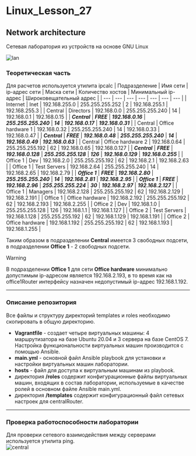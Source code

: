 # Linux_Lesson_27
## Network architecture
Сетевая лаборатория из устройств на основе GNU Linux  

![lan](https://github.com/darknetworm/Linux_Lesson_27/assets/82410807/dd0adc24-7bf1-4f29-8ffd-8733e258483c)

### Теоретическая часть
Для расчетов используется утилита ipcalc
| Подразделение | Имя сети | ip-адрес сети | Маска сети | Количество хостов | Минимальный ip-адрес | Широковещательный адрес |
| --- | --- | --- | --- | --- | --- | --- |
| Internet | Inet | 192.168.255.0 | 255.255.255.252 | 2 | 192.168.255.1 | 192.168.255.3 |
| Central | Directors | 192.168.0.0 | 255.255.255.240 | 14 | 192.168.0.1 | 192.168.0.15 |
| ***Central*** | ***FREE*** | ***192.168.0.16*** | ***255.255.255.240*** | ***14*** | ***192.168.0.17*** | ***192.168.0.31*** |
| Central | Office hardware 1 | 192.168.0.32 | 255.255.255.240 | 14 | 192.168.0.33 | 192.168.0.47 |
| ***Central*** | ***FREE*** | ***192.168.0.48*** | ***255.255.255.240*** | ***14*** | ***192.168.0.49*** | ***192.168.0.63*** |
| Central | Office hardware 2 | 192.168.0.64 | 255.255.255.192 | 62 | 192.168.0.65 | 192.168.0.127 |
| ***Central*** | ***FREE*** | ***192.168.0.128*** | ***255.255.255.128*** | ***126*** | ***192.168.0.129*** | ***192.168.0.255*** |
| Office 1 | Dev | 192.168.2.0 | 255.255.255.192 | 62 | 192.168.2.1 | 192.168.2.63 |
| Office 1 | Test Servers | 192.168.2.64 | 255.255.255.240 | 14 | 192.168.2.65 | 192.168.2.79 |
| ***Office 1*** | ***FREE*** | ***192.168.2.80*** | ***255.255.255.240*** | ***14*** | ***192.168.2.81*** | ***192.168.2.95*** |
| ***Office 1*** | ***FREE*** | ***192.168.2.96*** | ***255.255.255.224*** | ***30*** | ***192.168.2.97*** | ***192.168.2.127*** |
| Office 1 | Managers | 192.168.2.128 | 255.255.255.192 | 62 | 192.168.2.129 | 192.168.2.191 |
| Office 1 | Office hardware | 192.168.2.192 | 255.255.255.192 | 62 | 192.168.2.193 | 192.168.2.255 |
| Office 2 | Dev | 192.168.1.0 | 255.255.255.128 | 126 | 192.168.1.1 | 192.168.1.127 |
| Office 2 | Test Servers | 192.168.1.128 | 255.255.255.192 | 62 | 192.168.1.129 | 192.168.1.191 |
| Office 2 | Office hardware | 192.168.1.192 | 255.255.255.192 | 62 | 192.168.1.193 | 192.168.1.255 |

Таким образом в подразделении **Central** имеется 3 свободных подсети, в подразделении **Office 1** - 2 свободных подсети.  
> [!WARNING]
> В подразделении **Office 1** для сети **Office hardware** минимально допустимым ip-адресом является 192.168.2.193, в то время как на office1Router интерфейсу назначен недопустимый ip-адрес 192.168.1.192.

---

### Описание репозитория  
Все файлы и структуру директорий templates и roles необходимо скопировать в общую директорию.  
- **Vagrantfile** - создает четыре виртуальных машины: 4 маршрутизатора на базе Ubuntu 20.04 и 3 сервера на базе CentOS 7. Настройка функциональности виртуальных машин производится с помощью Ansible.
- **main.yml** - основной файл Ansible playbook для установки и настройки виртуальных машин лаборатории.
- **hosts** - файл для доступа к виртуальным машинам из playbook.
- директория **/roles** содержит конфигурационные файлы виртуальных машин, входящих в состав лаборатории, используемые в качестве ролей в основном файле Ansible main.yml.
- директория **/templates** содержит конфигурационный файл сетевых настроек для centralRouter.

---

### Проверка работоспособности лаборатории
Для проверки сетевого взаимодействия между серверами используется утилита ping.  
![central](https://github.com/darknetworm/Linux_Lesson_27/assets/82410807/9816ccdc-32e4-44dd-b4e2-b174a74f6781)

